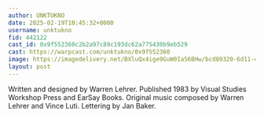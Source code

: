 ```yaml
---
author: UNKTUKNO
date: 2025-02-19T10:45:32+0000
username: unktukno
fid: 442122
cast_id: 0x9f552360c2b2a97c89c193dc62a775430b9eb529
cast: https://warpcast.com/unktukno/0x9f552360
image: https://imagedelivery.net/BXluQx4ige9GuW0Ia56BHw/bcd89320-6d11-4e4d-5297-9ec08c60ae00/original
layout: post
---
```

Written and designed by Warren Lehrer. Published 1983 by Visual Studies Workshop Press and EarSay Books. Original music composed by Warren Lehrer and Vince Luti. Lettering by Jan Baker.  

<img src='https://imagedelivery.net/BXluQx4ige9GuW0Ia56BHw/bcd89320-6d11-4e4d-5297-9ec08c60ae00/original' alt='' referrerpolicy='no-referrer'/>